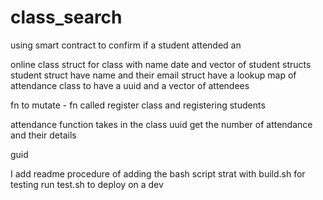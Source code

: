 # class_search
using smart contract to confirm if a student attended an 

online class
struct for class with name date and vector of student structs
student struct have name and their email
struct have a lookup map of attendance
class to have a uuid and a vector of attendees

fn to mutate - fn called register class
        and registering students
        
attendance function takes in the class uuid
get the number of attendance and their details

guid

I add readme procedure of adding the bash script
strat with build.sh
for testing run test.sh
to deploy on a dev
